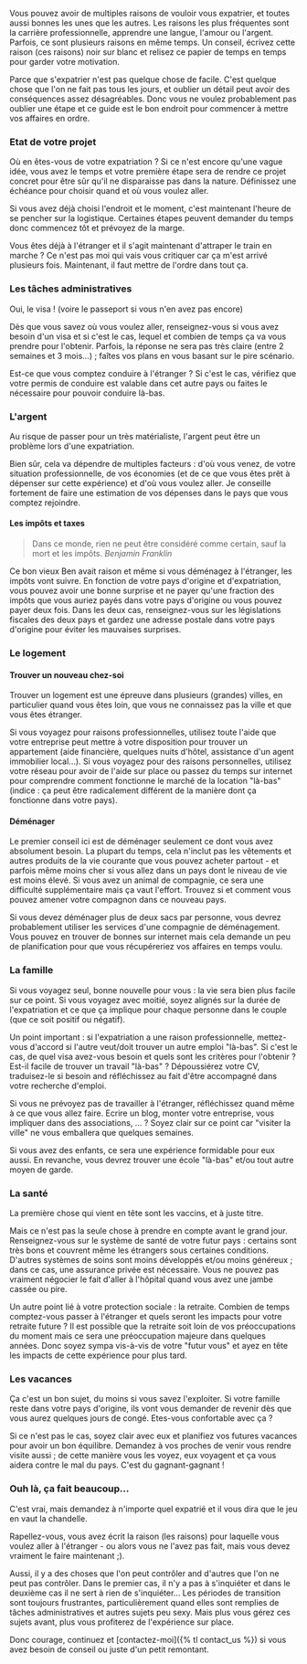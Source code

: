 Vous pouvez avoir de multiples raisons de vouloir vous expatrier, et toutes aussi bonnes les unes que les autres. Les raisons les plus fréquentes sont la carrière professionnelle, apprendre une langue, l'amour ou l'argent. Parfois, ce sont plusieurs raisons en même temps. Un conseil, écrivez cette raison (ces raisons) noir sur blanc et relisez ce papier de temps en temps pour garder votre motivation.

Parce que s'expatrier n'est pas quelque chose de facile. C'est quelque chose que l'on ne fait pas tous les jours, et oublier un détail peut avoir des conséquences assez désagréables. Donc vous ne voulez probablement pas oublier une étape et ce guide est le bon endroit pour commencer à mettre vos affaires en ordre.


### Etat de votre projet
Où en êtes-vous de votre expatriation ? Si ce n'est encore qu'une vague idée, vous avez le temps et votre première étape sera de rendre ce projet concret pour être sûr qu'il ne disparaisse pas dans la nature. Définissez une échéance pour choisir quand et où vous voulez aller.

Si vous avez déjà choisi l'endroit et le moment, c'est maintenant l'heure de se pencher sur la logistique. Certaines étapes peuvent demander du temps donc commencez tôt et prévoyez de la marge.

Vous êtes déjà à l'étranger et il s'agit maintenant d'attraper le train en marche ? Ce n'est pas moi qui vais vous critiquer car ça m'est arrivé plusieurs fois. Maintenant, il faut mettre de l'ordre dans tout ça.

### Les tâches administratives
Oui, le visa ! (voire le passeport si vous n'en avez pas encore)

Dès que vous savez où vous voulez aller, renseignez-vous si vous avez besoin d'un visa et si c'est le cas, lequel et combien de temps ça va vous prendre pour l'obtenir. Parfois, la réponse ne sera pas très claire (entre 2 semaines et 3 mois...) ; faîtes vos plans en vous basant sur le pire scénario.

Est-ce que vous comptez conduire à l'étranger ? Si c'est le cas, vérifiez que votre permis de conduire est valable dans cet autre pays ou faites le nécessaire pour pouvoir conduire là-bas.

### L'argent
Au risque de passer pour un très matérialiste, l'argent peut être un problème lors d'une expatriation.

Bien sûr, cela va dépendre de multiples facteurs : d'où vous venez, de votre situation professionnelle, de vos économies (et de ce que vous êtes prêt à dépenser sur cette expérience) et d'où vous voulez aller.
Je conseille fortement de faire une estimation de vos dépenses dans le pays que vous comptez rejoindre. 

#### Les impôts et taxes
> Dans ce monde, rien ne peut être considéré comme certain, sauf la mort et les impôts.
<cite>Benjamin Franklin</cite>

Ce bon vieux Ben avait raison et même si vous déménagez à l'étranger, les impôts vont suivre. En fonction de votre pays d'origine et d'expatriation, vous pouvez avoir une bonne surprise et ne payer qu'une fraction des impôts que vous auriez payés dans votre pays d'origine ou vous pouvez payer deux fois.
Dans les deux cas, renseignez-vous sur les législations fiscales des deux pays et gardez une adresse postale dans votre pays d'origine pour éviter les mauvaises surprises.

### Le logement

#### Trouver un nouveau chez-soi
Trouver un logement est une épreuve dans plusieurs (grandes) villes, en particulier quand vous êtes loin, que vous ne connaissez pas la ville et que vous êtes étranger.

Si vous voyagez pour raisons professionnelles, utilisez toute l'aide que votre entreprise peut mettre à votre disposition pour trouver un appartement (aide financière, quelques nuits d'hôtel, assistance d'un agent immobilier local...). Si vous voyagez pour des raisons personnelles, utilisez votre réseau pour avoir de l'aide sur place ou passez du temps sur internet pour comprendre comment fonctionne le marché de la location "là-bas" (indice : ça peut être radicalement différent de la manière dont ça fonctionne dans votre pays).


#### Déménager
Le premier conseil ici est de déménager seulement ce dont vous avez absolument besoin. La plupart du temps, cela n'inclut pas les vêtements et autres produits de la vie courante que vous pouvez acheter partout - et parfois même moins cher si vous allez dans un pays dont le niveau de vie est moins élevé.
Si vous avez un animal de compagnie, ce sera une difficulté supplémentaire mais ça vaut l'effort. Trouvez si et comment vous pouvez amener votre compagnon dans ce nouveau pays.

Si vous devez déménager plus de deux sacs par personne, vous devrez probablement utiliser les services d'une compagnie de déménagement. Vous pouvez en trouver de bonnes sur internet mais cela demande un peu de planification pour que vous récupéreriez vos affaires en temps voulu.


### La famille
Si vous voyagez seul, bonne nouvelle pour vous : la vie sera bien plus facile sur ce point.
Si vous voyagez avec moitié, soyez alignés sur la durée de l'expatriation et ce que ça implique pour chaque personne dans le couple (que ce soit positif ou négatif). 

Un point important : si l'expatriation a une raison professionnelle, mettez-vous d'accord si l'autre veut/doit trouver un autre emploi "là-bas". Si c'est le cas, de quel visa avez-vous besoin et quels sont les critères pour l'obtenir ? Est-il facile de trouver un travail "là-bas" ? Dépoussiérez votre CV, traduisez-le si besoin and réfléchissez au fait d'être accompagné dans votre recherche d'emploi.

Si vous ne prévoyez pas de travailler à l'étranger, réfléchissez quand même à ce que vous allez faire. Ecrire un blog, monter votre entreprise, vous impliquer dans des associations, ... ? Soyez clair sur ce point car "visiter la ville" ne vous emballera que quelques semaines.

Si vous avez des enfants, ce sera une expérience formidable pour eux aussi. En revanche, vous devrez trouver une école "là-bas" et/ou tout autre moyen de garde.


### La santé
La première chose qui vient en tête sont les vaccins, et à juste titre.

Mais ce n'est pas la seule chose à prendre en compte avant le grand jour. Renseignez-vous sur le système de santé de votre futur pays : certains sont très bons et couvrent même les étrangers sous certaines conditions. D'autres systèmes de soins sont moins développés et/ou moins généreux ; dans ce cas, une assurance privée est nécessaire. Vous ne pouvez pas vraiment négocier le fait d'aller à l'hôpital quand vous avez une jambe cassée ou pire.

Un autre point lié à votre protection sociale : la retraite. Combien de temps comptez-vous passer à l'étranger et quels seront les impacts pour votre retraite future ? Il est possible que la retraite soit loin de vos préoccupations du moment mais ce sera une préoccupation majeure dans quelques années. Donc soyez sympa vis-à-vis de votre "futur vous" et ayez en tête les impacts de cette expérience pour plus tard.


### Les vacances
Ça c'est un bon sujet, du moins si vous savez l'exploiter.
Si votre famille reste dans votre pays d'origine, ils vont vous demander de revenir dès que vous aurez quelques jours de congé. Etes-vous confortable avec ça ?

Si ce n'est pas le cas, soyez clair avec eux et planifiez vos futures vacances pour avoir un bon équilibre. Demandez à vos proches de venir vous rendre visite aussi ; de cette manière vous les voyez, eux voyagent et ça vous aidera contre le mal du pays. C'est du gagnant-gagnant !


### Ouh là, ça fait beaucoup...
C'est vrai, mais demandez à n'importe quel expatrié et il vous dira que le jeu en vaut la chandelle.

Rapellez-vous, vous avez écrit la raison (les raisons) pour laquelle vous voulez aller à l'étranger - ou alors vous ne l'avez pas fait, mais vous devez vraiment le faire maintenant ;).

Aussi, il y a des choses que l'on peut contrôler and d'autres que l'on ne peut pas contrôler. Dans le premier cas, il n'y a pas à s'inquiéter et dans le deuxième cas il ne sert à rien de s'inquiéter...
Les périodes de transition sont toujours frustrantes, particulièrement quand elles sont remplies de tâches administratives et autres sujets peu sexy. Mais plus vous gérez ces sujets avant, plus vous profiterez de l'expérience sur place.

Donc courage, continuez et [contactez-moi]({% tl contact_us %}) si vous avez besoin de conseil ou juste d'un petit remontant.
